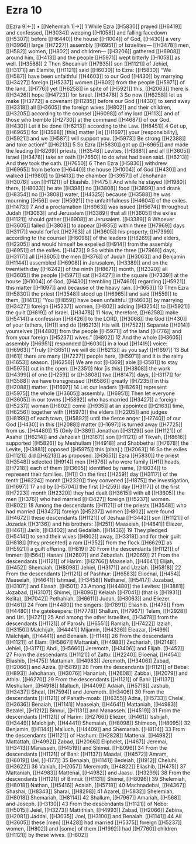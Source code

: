 # Ezra 10
[[Ezra 9|←]] • [[Nehemiah 1|→]]
1 While Ezra [[H5830]] prayed [[H6419]] and confessed, [[H3034]] weeping [[H1058]] and falling facedown [[H5307]] before [[H6440]] the house [[H1004]] of God, [[H430]] a very [[H3966]] large [[H7227]] assembly [[H6951]] of Israelites— [[H3478]] men, [[H582]] women, [[H802]] and children— [[H3206]] gathered [[H6908]] around him, [[H413]] and the people [[H5971]] wept bitterly [[H1058]] as well. [[H3588]] 
2 Then Shecaniah [[H7935]] son [[H1121]] of Jehiel, [[H3171]] an Elamite, [[H1121]] said [[H6030]] to Ezra: [[H5830]] “We [[H587]] have been unfaithful [[H4603]] to our God [[H430]] by marrying [[H3427]] foreign [[H5237]] women [[H802]] from the people [[H5971]] of the land, [[H776]] yet [[H6258]] in spite of [[H5921]] this, [[H2063]] there is [[H3426]] hope [[H4723]] for Israel. [[H3478]] 
3 So now [[H6258]] let us make [[H3772]] a covenant [[H1285]] before our God [[H430]] to send away [[H3318]] all [[H3605]] the foreign wives [[H802]] and their children, [[H3205]] according to the counsel [[H6098]] of my lord [[H113]] and of those who tremble [[H2730]] at the command [[H4687]] of our God. [[H430]] Let it be done [[H6213]] according to the Law. [[H8451]] 
4 Get up, [[H6965]] for [[H3588]] [this] matter [is] [[H1697]] your [responsibility], [[H5921]] and we [[H587]] will support you. [[H5973]] Be strong [[H2388]] and take action!” [[H6213]] 
5 So Ezra [[H5830]] got up [[H6965]] and made the leading [[H8269]] priests, [[H3548]] Levites, [[H3881]] and all [[H3605]] Israel [[H3478]] take an oath [[H7650]] to do what had been said. [[H6213]] And they took the oath. [[H7650]] 
6 Then Ezra [[H5830]] withdrew [[H6965]] from before [[H6440]] the house [[H1004]] of God [[H430]] and walked [[H1980]] to [[H413]] the chamber [[H3957]] of Jehohanan [[H3076]] son [[H1121]] of Eliashib. [[H475]] And while he stayed [[H1980]] there, [[H8033]] he ate [[H398]] no [[H3808]] food [[H3899]] and drank [[H8354]] no [[H3808]] water, [[H4325]] because [[H3588]] he was mourning [[H56]] over [[H5921]] the unfaithfulness [[H4604]] of the exiles. [[H1473]] 
7 And a proclamation [[H6963]] was issued [[H5674]] throughout Judah [[H3063]] and Jerusalem [[H3389]] that all [[H3605]] the exiles [[H1121]] should gather [[H6908]] at Jerusalem. [[H3389]] 
8 Whoever [[H3605]] failed [[H3808]] to appear [[H935]] within three [[H7969]] days [[H3117]] would forfeit [[H2763]] all [[H3605]] his property, [[H7399]] according to the counsel [[H6098]] of the leaders [[H8269]] and elders, [[H2205]] and would himself be expelled [[H914]] from the assembly [[H6951]] of the exiles. [[H1473]] 
9 So within the three [[H7969]] days, [[H3117]] all [[H3605]] the men [[H376]] of Judah [[H3063]] and Benjamin [[H1144]] assembled [[H6908]] in Jerusalem, [[H3389]] and on the twentieth day [[H6242]] of the ninth [[H8671]] month, [[H2320]] all [[H3605]] the people [[H5971]] sat [[H3427]] in the square [[H7339]] at the house [[H1004]] of God, [[H430]] trembling [[H7460]] regarding [[H5921]] this matter [[H1697]] and because of the heavy rain. [[H1653]] 
10 Then Ezra [[H5830]] the priest [[H3548]] stood up [[H6965]] and said [[H559]] to them, [[H413]] “You [[H859]] have been unfaithful [[H4603]] by marrying [[H3427]] foreign [[H5237]] women, [[H802]] adding [[H3254]] to [[H5921]] the guilt [[H819]] of Israel. [[H3478]] 
11 Now, therefore, [[H6258]] make [[H5414]] a confession [[H8426]] to the LORD, [[H3068]] the God [[H430]] of your fathers, [[H1]] and do [[H6213]] His will. [[H7522]] Separate [[H914]] yourselves [[H4480]] from the people [[H5971]] of the land [[H776]] and from your foreign [[H5237]] wives.” [[H802]] 
12 And the whole [[H3605]] assembly [[H6951]] responded [[H6030]] in a loud [[H1419]] voice: [[H6963]] “Truly [[H3651]] we will do [[H6213]] as you say! [[H1697]] 
13 But [[H61]] there are many [[H7227]] people here, [[H5971]] and it is the rainy [[H1653]] season. [[H6256]] We are not [[H369]] able [[H3581]] to stay [[H5975]] out in the open. [[H2351]] Nor [is this] [[H3808]] the work [[H4399]] of one [[H259]] or [[H3808]] two [[H8147]] days, [[H3117]] for [[H3588]] we have transgressed [[H6586]] greatly [[H7235]] in this [[H2088]] matter. [[H1697]] 
14 Let our leaders [[H8269]] represent [[H5975]] the whole [[H3605]] assembly. [[H6951]] Then let everyone [[H3605]] in our towns [[H5892]] who has married [[H3427]] a foreign [[H5237]] woman [[H802]] come [[H935]] at an appointed [[H2163]] time, [[H6256]] together with [[H5973]] the elders [[H2205]] and judges [[H8199]] of each town, [[H5892]] until the fierce anger [[H2740]] of our God [[H430]] in this [[H2088]] matter [[H1697]] is turned away [[H7725]] from us. [[H4480]] 
15 (Only [[H389]] Jonathan [[H3129]] son [[H1121]] of Asahel [[H6214]] and Jahzeiah [[H3167]] son [[H1121]] of Tikvah, [[H8616]] supported [[H5826]] by Meshullam [[H4918]] and Shabbethai [[H7678]] the Levite, [[H3881]] opposed [[H5975]] this [plan].) [[H2063]] 
16 So the exiles [[H1121]] did [[H6213]] as proposed. [[H3651]] Ezra [[H5830]] the priest [[H3548]] selected [[H914]] men [[H376]] who were family [[H1]] heads, [[H7218]] each of them [[H3605]] identified by name, [[H8034]] to represent their families. [[H1]] On the first [[H259]] day [[H3117]] of the tenth [[H6224]] month [[H2320]] they convened [[H1875]] the investigation, [[H1697]] 
17 and by [[H5704]] the first [[H259]] day [[H3117]] of the first [[H7223]] month [[H2320]] they had dealt [[H3615]] with all [[H3605]] the men [[H376]] who had married [[H3427]] foreign [[H5237]] women. [[H802]] 
18 Among the descendants [[H1121]] of the priests [[H3548]] who had married [[H3427]] foreign [[H5237]] women [[H802]] were found [[H4672]] these descendants [[H1121]] of Jeshua [[H3442]] son [[H1121]] of Jozadak [[H3136]] and his brothers: [[H251]] Maaseiah, [[H4641]] Eliezer, [[H461]] Jarib, [[H3402]] and Gedaliah. [[H1436]] 
19 They pledged [[H5414]] to send their wives [[H802]] away, [[H3318]] and for their guilt [[H818]] [they presented] a ram [[H352]] from the flock [[H6629]] as [[H5921]] a guilt offering. [[H819]] 
20 From the descendants [[H1121]] of Immer: [[H564]] Hanani [[H2607]] and Zebadiah. [[H2069]] 
21 From the descendants [[H1121]] of Harim: [[H2766]] Maaseiah, [[H4641]] Elijah, [[H452]] Shemaiah, [[H8098]] Jehiel, [[H3171]] and Uzziah. [[H5818]] 
22 From the descendants [[H1121]] of Pashhur: [[H6583]] Elioenai, [[H454]] Maaseiah, [[H4641]] Ishmael, [[H3458]] Nethanel, [[H5417]] Jozabad, [[H3107]] and Elasah. [[H501]] 
23 Among [[H4480]] the Levites: [[H3881]] Jozabad, [[H3107]] Shimei, [[H8096]] Kelaiah [[H7041]] (that is [[H1931]] Kelita), [[H7042]] Pethahiah, [[H6611]] Judah, [[H3063]] and Eliezer. [[H461]] 
24 From [[H4480]] the singers: [[H7891]] Eliashib. [[H475]] From [[H4480]] the gatekeepers: [[H7778]] Shallum, [[H7967]] Telem, [[H2928]] and Uri. [[H221]] 
25 And among the other Israelites, [[H3478]] from the descendants [[H1121]] of Parosh: [[H6551]] Ramiah, [[H7422]] Izziah, [[H3150]] Malchijah, [[H4441]] Mijamin, [[H4326]] Eleazar, [[H499]] Malchijah, [[H4441]] and Benaiah. [[H1141]] 
26 From the descendants [[H1121]] of Elam: [[H5867]] Mattaniah, [[H4983]] Zechariah, [[H2148]] Jehiel, [[H3171]] Abdi, [[H5660]] Jeremoth, [[H3406]] and Elijah. [[H452]] 
27 From the descendants [[H1121]] of Zattu: [[H2240]] Elioenai, [[H454]] Eliashib, [[H475]] Mattaniah, [[H4983]] Jeremoth, [[H3406]] Zabad, [[H2066]] and Aziza. [[H5819]] 
28 From the descendants [[H1121]] of Bebai: [[H893]] Jehohanan, [[H3076]] Hananiah, [[H2608]] Zabbai, [[H2079]] and Athlai. [[H6270]] 
29 From the descendants [[H1121]] of Bani: [[H1137]] Meshullam, [[H4918]] Malluch, [[H4409]] Adaiah, [[H5718]] Jashub, [[H3437]] Sheal, [[H7594]] and Jeremoth. [[H3406]] 
30 From the descendants [[H1121]] of  Pahath-moab: [[H6355]] Adna, [[H5733]] Chelal, [[H3636]] Benaiah, [[H1141]] Maaseiah, [[H4641]] Mattaniah, [[H4983]] Bezalel, [[H1212]] Binnui, [[H1131]] and Manasseh. [[H4519]] 
31 From the descendants [[H1121]] of Harim: [[H2766]] Eliezer, [[H461]] Isshijah, [[H3449]] Malchijah, [[H4441]] Shemaiah, [[H8098]] Shimeon, [[H8095]] 
32 Benjamin, [[H1144]] Malluch, [[H4409]] and Shemariah. [[H8114]] 
33 From the descendants [[H1121]] of Hashum: [[H2828]] Mattenai, [[H4982]] Mattattah, [[H4992]] Zabad, [[H2066]] Eliphelet, [[H467]] Jeremai, [[H3413]] Manasseh, [[H4519]] and Shimei. [[H8096]] 
34 From the descendants [[H1121]] of Bani: [[H1137]] Maadai, [[H4572]] Amram, [[H6019]] Uel, [[H177]] 
35 Benaiah, [[H1141]] Bedeiah, [[H912]] Cheluhi, [[H3622]] 
36 Vaniah, [[H2057]] Meremoth, [[H4822]] Eliashib, [[H475]] 
37 Mattaniah, [[H4983]] Mattenai, [[H4982]] and Jaasu. [[H3299]] 
38 From the descendants [[H1121]] of Binnui: [[H1131]] Shimei, [[H8096]] 
39 Shelemiah, [[H8018]] Nathan, [[H5416]] Adaiah, [[H5718]] 
40 Machnadebai, [[H4367]] Shashai, [[H8343]] Sharai, [[H8298]] 
41 Azarel, [[H5832]] Shelemiah, [[H8018]] Shemariah, [[H8114]] 
42 Shallum, [[H7967]] Amariah, [[H568]] and Joseph. [[H3130]] 
43 From the descendants [[H1121]] of Nebo: [[H5015]] Jeiel, [[H3273]] Mattithiah, [[H4993]] Zabad, [[H2066]] Zebina, [[H2081]] Jaddai, [[H3035]] Joel, [[H3100]] and Benaiah. [[H1141]] 
44 All [[H3605]] these [men] [[H428]] had married [[H5375]] foreign [[H5237]] women, [[H802]] and [some] of them [[H1992]] had [[H7760]] children [[H1121]] by these wives. [[H802]] 
